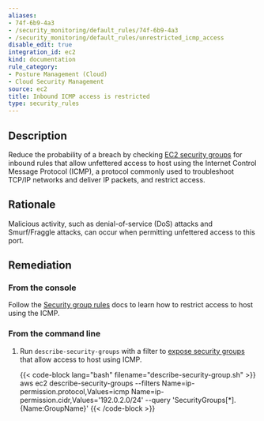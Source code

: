 ```yaml
---
aliases:
- 74f-6b9-4a3
- /security_monitoring/default_rules/74f-6b9-4a3
- /security_monitoring/default_rules/unrestricted_icmp_access
disable_edit: true
integration_id: ec2
kind: documentation
rule_category:
- Posture Management (Cloud)
- Cloud Security Management
source: ec2
title: Inbound ICMP access is restricted
type: security_rules
---
```


## Description

Reduce the probability of a breach by checking [EC2 security groups][1] for inbound rules that allow unfettered access to host using the Internet Control Message Protocol (ICMP), a protocol commonly used to troubleshoot TCP/IP networks and deliver IP packets, and restrict access.

## Rationale

Malicious activity, such as denial-of-service (DoS) attacks and Smurf/Fraggle attacks, can occur when permitting unfettered access to this port.

## Remediation

### From the console

Follow the [Security group rules][2] docs to learn how to restrict access to host using the ICMP.

### From the command line

1. Run `describe-security-groups` with a filter to [expose security groups][1] that allow access to host using ICMP.

    {{< code-block lang="bash" filename="describe-security-group.sh" >}}
    aws ec2 describe-security-groups
	    --filters Name=ip-permission.protocol,Values=icmp Name=ip-permission.cidr,Values='192.0.2.0/24'
	    --query 'SecurityGroups[*].{Name:GroupName}'
    {{< /code-block >}}

[1]: https://docs.aws.amazon.com/vpc/latest/userguide/VPC_SecurityGroups.html
[2]: https://docs.aws.amazon.com/vpc/latest/userguide/VPC_SecurityGroups.html#SecurityGroupRules
